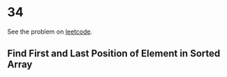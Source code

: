# 34

See the problem on [leetcode](https://leetcode.com/problems/find-first-and-last-position-of-element-in-sorted-array/).

## Find First and Last Position of Element in Sorted Array
